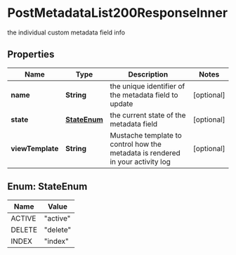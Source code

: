 

# PostMetadataList200ResponseInner

the individual custom metadata field info

## Properties

| Name | Type | Description | Notes |
|------------ | ------------- | ------------- | -------------|
|**name** | **String** | the unique identifier of the metadata field to update |  [optional] |
|**state** | [**StateEnum**](#StateEnum) | the current state of the metadata field |  [optional] |
|**viewTemplate** | **String** | Mustache template to control how the metadata is rendered in your activity log |  [optional] |



## Enum: StateEnum

| Name | Value |
|---- | -----|
| ACTIVE | &quot;active&quot; |
| DELETE | &quot;delete&quot; |
| INDEX | &quot;index&quot; |



